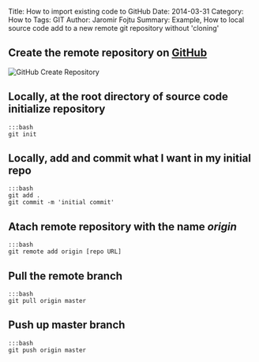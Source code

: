 Title: How to import existing code to GitHub
Date: 2014-03-31
Category: How to
Tags: GIT
Author: Jaromir Fojtu
Summary: Example, How to local source code add to a new remote git repository without 'cloning'

## Create the remote repository on [GitHub](http://github.com/)
![GitHub Create Repository]({filename}/images/github_create_repository.png)

## Locally, at the root directory of source code initialize repository

	:::bash
	git init

## Locally, add and commit what I want in my initial repo

	:::bash
	git add .
	git commit -m 'initial commit'

## Atach remote repository with the name *origin*

	:::bash
	git remote add origin [repo URL]

## Pull the remote branch

	:::bash
	git pull origin master

## Push up master branch

	:::bash
	git push origin master

	
